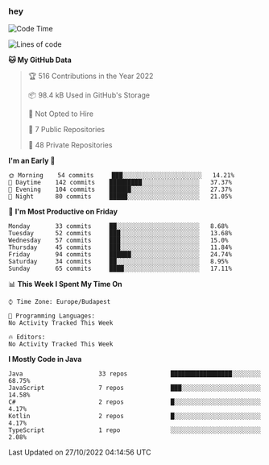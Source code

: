 ### hey

<!--START_SECTION:waka-->
![Code Time](http://img.shields.io/badge/Code%20Time-801%20hrs%2035%20mins-blue)

![Lines of code](https://img.shields.io/badge/From%20Hello%20World%20I%27ve%20Written-479%20Thousand%20lines%20of%20code-blue)

**🐱 My GitHub Data** 

> 🏆 516 Contributions in the Year 2022
 > 
> 📦 98.4 kB Used in GitHub's Storage 
 > 
> 🚫 Not Opted to Hire
 > 
> 📜 7 Public Repositories 
 > 
> 🔑 48 Private Repositories  
 > 
**I'm an Early 🐤** 

```text
🌞 Morning    54 commits     ███░░░░░░░░░░░░░░░░░░░░░░   14.21% 
🌆 Daytime    142 commits    █████████░░░░░░░░░░░░░░░░   37.37% 
🌃 Evening    104 commits    ██████░░░░░░░░░░░░░░░░░░░   27.37% 
🌙 Night      80 commits     █████░░░░░░░░░░░░░░░░░░░░   21.05%

```
📅 **I'm Most Productive on Friday** 

```text
Monday       33 commits     ██░░░░░░░░░░░░░░░░░░░░░░░   8.68% 
Tuesday      52 commits     ███░░░░░░░░░░░░░░░░░░░░░░   13.68% 
Wednesday    57 commits     ███░░░░░░░░░░░░░░░░░░░░░░   15.0% 
Thursday     45 commits     ███░░░░░░░░░░░░░░░░░░░░░░   11.84% 
Friday       94 commits     ██████░░░░░░░░░░░░░░░░░░░   24.74% 
Saturday     34 commits     ██░░░░░░░░░░░░░░░░░░░░░░░   8.95% 
Sunday       65 commits     ████░░░░░░░░░░░░░░░░░░░░░   17.11%

```


📊 **This Week I Spent My Time On** 

```text
⌚︎ Time Zone: Europe/Budapest

💬 Programming Languages: 
No Activity Tracked This Week

🔥 Editors: 
No Activity Tracked This Week

```

**I Mostly Code in Java** 

```text
Java                     33 repos            █████████████████░░░░░░░░   68.75% 
JavaScript               7 repos             ███░░░░░░░░░░░░░░░░░░░░░░   14.58% 
C#                       2 repos             █░░░░░░░░░░░░░░░░░░░░░░░░   4.17% 
Kotlin                   2 repos             █░░░░░░░░░░░░░░░░░░░░░░░░   4.17% 
TypeScript               1 repo              ░░░░░░░░░░░░░░░░░░░░░░░░░   2.08%

```



 Last Updated on 27/10/2022 04:14:56 UTC
<!--END_SECTION:waka-->
